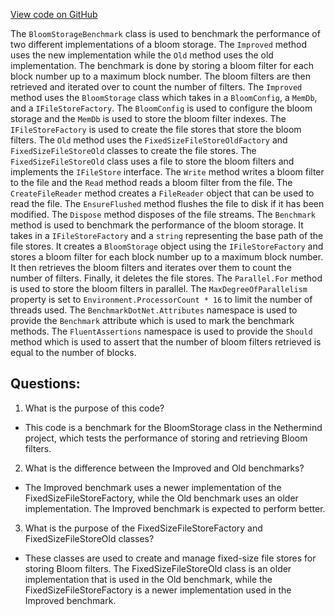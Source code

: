 [View code on GitHub](https://github.com/nethermindeth/nethermind/Nethermind.Benchmark/Store/BloomStorageBenchmark.cs)

The `BloomStorageBenchmark` class is used to benchmark the performance of two different implementations of a bloom storage. The `Improved` method uses the new implementation while the `Old` method uses the old implementation. The benchmark is done by storing a bloom filter for each block number up to a maximum block number. The bloom filters are then retrieved and iterated over to count the number of filters. The `Improved` method uses the `BloomStorage` class which takes in a `BloomConfig`, a `MemDb`, and a `IFileStoreFactory`. The `BloomConfig` is used to configure the bloom storage and the `MemDb` is used to store the bloom filter indexes. The `IFileStoreFactory` is used to create the file stores that store the bloom filters. The `Old` method uses the `FixedSizeFileStoreOldFactory` and `FixedSizeFileStoreOld` classes to create the file stores. The `FixedSizeFileStoreOld` class uses a file to store the bloom filters and implements the `IFileStore` interface. The `Write` method writes a bloom filter to the file and the `Read` method reads a bloom filter from the file. The `CreateFileReader` method creates a `FileReader` object that can be used to read the file. The `EnsureFlushed` method flushes the file to disk if it has been modified. The `Dispose` method disposes of the file streams. The `Benchmark` method is used to benchmark the performance of the bloom storage. It takes in a `IFileStoreFactory` and a `string` representing the base path of the file stores. It creates a `BloomStorage` object using the `IFileStoreFactory` and stores a bloom filter for each block number up to a maximum block number. It then retrieves the bloom filters and iterates over them to count the number of filters. Finally, it deletes the file stores. The `Parallel.For` method is used to store the bloom filters in parallel. The `MaxDegreeOfParallelism` property is set to `Environment.ProcessorCount * 16` to limit the number of threads used. The `BenchmarkDotNet.Attributes` namespace is used to provide the `Benchmark` attribute which is used to mark the benchmark methods. The `FluentAssertions` namespace is used to provide the `Should` method which is used to assert that the number of bloom filters retrieved is equal to the number of blocks.
## Questions: 
 1. What is the purpose of this code?
- This code is a benchmark for the BloomStorage class in the Nethermind project, which tests the performance of storing and retrieving Bloom filters.

2. What is the difference between the Improved and Old benchmarks?
- The Improved benchmark uses a newer implementation of the FixedSizeFileStoreFactory, while the Old benchmark uses an older implementation. The Improved benchmark is expected to perform better.

3. What is the purpose of the FixedSizeFileStoreFactory and FixedSizeFileStoreOld classes?
- These classes are used to create and manage fixed-size file stores for storing Bloom filters. The FixedSizeFileStoreOld class is an older implementation that is used in the Old benchmark, while the FixedSizeFileStoreFactory is a newer implementation used in the Improved benchmark.